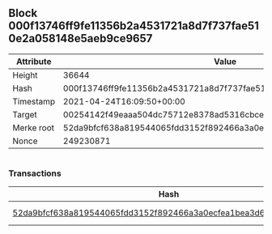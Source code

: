 ## Block 000f13746ff9fe11356b2a4531721a8d7f737fae510e2a058148e5aeb9ce9657

Attribute | Value
--- | ---
Height | 36644
Hash | 000f13746ff9fe11356b2a4531721a8d7f737fae510e2a058148e5aeb9ce9657
Timestamp | 2021-04-24T16:09:50+00:00
Target | 00254142f49eaaa504dc75712e8378ad5316cbcead634704b3734b6271167cc4
Merke root | 52da9bfcf638a819544065fdd3152f892466a3a0ecfea1bea3d601c0ec57d48c
Nonce | 249230871

```

```

### Transactions

Hash | Amount
--- | ---
[52da9bfcf638a819544065fdd3152f892466a3a0ecfea1bea3d601c0ec57d48c](52da9bfcf638a819544065fdd3152f892466a3a0ecfea1bea3d601c0ec57d48c.md) | 10.00000000 SKEPTI 
